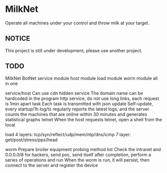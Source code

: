 # MilkNet

Operate all machines under your control and throw milk at your target.

## NOTICE

This project is still under development, please use another project.

## TODO

MilkNet BotNet
service module
host module
load module
worm module
all in one

service/host
Can use cdn hidden service
The domain name can be hardcoded in the program
http service, do not use long links, each request is 1min apart
task Each task is transmitted with json
update Self-update, every startup/1h
log/tz regularly reports the latest logs, and the server counts the machines that are online within 30 minutes and generates statistical graphs
telnet When the host requests telnet, open a shell from the local

load
4 layers: tcp/syn/reflect/udp/mem/ntp/dns/icmp
7 layer: get/post/stress/pps/head

worm
Prepare broiler equipment probing method list
Check the intranet and 0.0.0.0/8 for hackers, send poc, send itself after completion, perform a series of operations and run
When the worm is run, it will persist, then connect to the server and register the device
